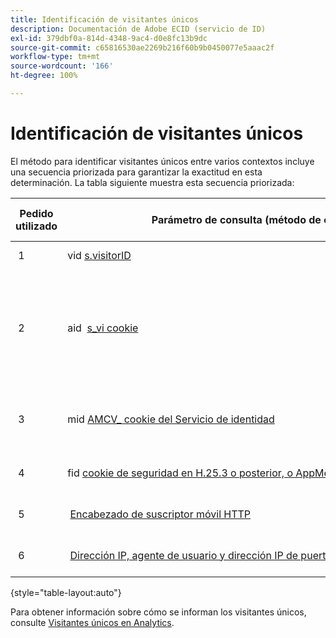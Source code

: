 ```yaml
---
title: Identificación de visitantes únicos
description: Documentación de Adobe ECID (servicio de ID)
exl-id: 379dbf0a-814d-4348-9ac4-d0e8fc13b9dc
source-git-commit: c65816530ae2269b216f60b9b0450077e5aaac2f
workflow-type: tm+mt
source-wordcount: '166'
ht-degree: 100%

---
```


# Identificación de visitantes únicos

El método para identificar visitantes únicos entre varios contextos incluye una secuencia priorizada para garantizar la exactitud en esta determinación. La tabla siguiente muestra esta secuencia priorizada:

| Pedido utilizado | Parámetro de consulta (método de colección) | valor de columna post_visid_type | Presente cuando |
|---|---|---|---|
|  1  | vid [s.visitorID](https://experienceleague.adobe.com/docs/analytics/implementation/vars/config-vars/visitorid.html?lang=es)  | 0  | `s.visitorID` está configurado. |
|  2  | aid  [s_vi cookie](https://experienceleague.adobe.com/docs/core-services/interface/administration/ec-cookies/cookies-analytics.html?lang=es#section-5d50a078de444d12b7d927d68ff3b679)  | 3  | El visitante tenía una cookie s_vi existente antes de que se implementara el servicio de ID del visitante o de configurar un [periodo de gracia](https://experienceleague.adobe.com/docs/id-service/using/reference/analytics-reference/grace-period.html?lang=es) del ID del visitante.  |
|  3  | mid [AMCV_ cookie del Servicio de identidad](../introduction/cookies.md)  |  5  |  El explorador del visitante acepta cookies (propias) y se implementa [!DNL Identity Service].  |
|  4  | fid [cookie de seguridad en H.25.3 o posterior, o AppMeasurement para JavaScript](https://experienceleague.adobe.com/docs/core-services/interface/administration/ec-cookies/cookies-analytics.html?lang=es#section-65e33f9bfc264959ac1513e2f4b10ac7)  |  4  |  El explorador del visitante acepta cookies (de origen).  |
|  5  |  [Encabezado de suscriptor móvil HTTP](https://experienceleague.adobe.com/docs/analytics/export/analytics-data-feed/data-feed-contents/datafeeds-reference.html?lang=es)  |  2  |  El dispositivo se reconoce como dispositivo móvil.  |
|  6  |  [Dirección IP, agente de usuario y dirección IP de puerta de enlace](https://experienceleague.adobe.com/docs/analytics/components/metrics/unique-visitors.html?lang=es)  |  1  |  El explorador del visitante no acepta cookies. |

{style="table-layout:auto"}

Para obtener información sobre cómo se informan los visitantes únicos, consulte [Visitantes únicos en Analytics](https://experienceleague.adobe.com/docs/analytics/components/metrics/unique-visitors.html?lang=es).
